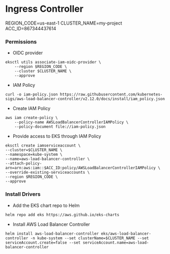 # Ingress Controller

REGION_CODE=us-east-1
CLUSTER_NAME=my-project
ACC_ID=867344437614

### Permissions

* OIDC provider
```
eksctl utils associate-iam-oidc-provider \
    --region $REGION_CODE \
    --cluster $CLUSTER_NAME \
    --approve
```
* IAM Policy
```
curl -o iam-policy.json https://raw.githubusercontent.com/kubernetes-sigs/aws-load-balancer-controller/v2.12.0/docs/install/iam_policy.json
```
* Create IAM Policy
```
aws iam create-policy \
    --policy-name AWSLoadBalancerControllerIAMPolicy \
    --policy-document file://iam-policy.json
```
* Provide access to EKS through IAM Policy
```
eksctl create iamserviceaccount \
--cluster=$CLUSTER_NAME \
--namespace=kube-system \
--name=aws-load-balancer-controller \
--attach-policy-arn=arn:aws:iam::$ACC_ID:policy/AWSLoadBalancerControllerIAMPolicy \
--override-existing-serviceaccounts \
--region $REGION_CODE \
--approve
```

### Install Drivers

* Add the EKS chart repo to Helm
```
helm repo add eks https://aws.github.io/eks-charts
```

* Install AWS Load Balancer Controller
```
helm install aws-load-balancer-controller eks/aws-load-balancer-controller -n kube-system --set clusterName=$CLUSTER_NAME --set serviceAccount.create=false --set serviceAccount.name=aws-load-balancer-controller
```